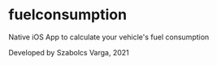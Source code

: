 # fuelconsumption
Native iOS App to calculate your vehicle's fuel consumption

Developed by Szabolcs Varga, 2021
